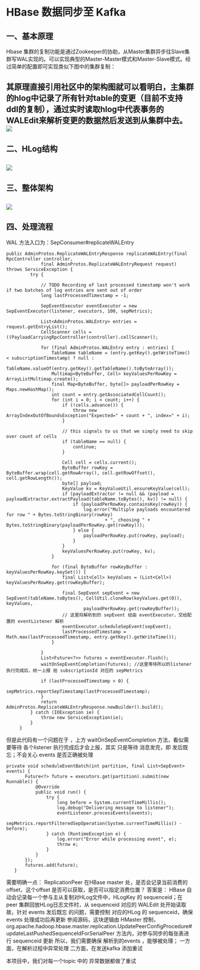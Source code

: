 # HBase 数据同步至 Kafka
## 一、基本原理
Hbase 集群的复制功能是通过Zookeeper的协助，从Master集群异步往Slave集群写WAL实现的。可以实现典型的Master-Master模式和Master-Slave模式。经过简单的配置即可实现类似下图中的集群复制：

其原理直接引用社区中的架构图就可以看明白，主集群的hlog中记录了所有针对table的变更（目前不支持ddl的复制），通过实时读取hlog中代表事务的WALEdit来解析变更的数据然后发送到从集群中去。
![](./doc/流程.png)
---
## 二、HLog结构
![](./doc/HLog文件.png)
---
## 三、整体架构
![](./doc/hbase同步.png)
---
## 四、处理流程

WAL 方法入口为：SepConsumer#replicateWALEntry
```
public AdminProtos.ReplicateWALEntryResponse replicateWALEntry(final RpcController controller,
             final AdminProtos.ReplicateWALEntryRequest request) throws ServiceException {
         try {
  
             // TODO Recording of last processed timestamp won't work if two batches of log entries are sent out of order
             long lastProcessedTimestamp = -1;
  
             SepEventExecutor eventExecutor = new SepEventExecutor(listener, executors, 100, sepMetrics);
  
             List<AdminProtos.WALEntry> entries = request.getEntryList();
             CellScanner cells = ((PayloadCarryingRpcController)controller).cellScanner();
  
             for (final AdminProtos.WALEntry entry : entries) {
                 TableName tableName = (entry.getKey().getWriteTime() < subscriptionTimestamp) ? null :
                         TableName.valueOf(entry.getKey().getTableName().toByteArray());
                 Multimap<ByteBuffer, Cell> keyValuesPerRowKey = ArrayListMultimap.create();
                 final Map<ByteBuffer, byte[]> payloadPerRowKey = Maps.newHashMap();
                 int count = entry.getAssociatedCellCount();
                 for (int i = 0; i < count; i++) {
                     if (!cells.advance()) {
                         throw new ArrayIndexOutOfBoundsException("Expected=" + count + ", index=" + i);
                     }
  
                     // this signals to us that we simply need to skip over count of cells
                     if (tableName == null) {
                         continue;
                     }
  
                     Cell cell = cells.current();
                     ByteBuffer rowKey = ByteBuffer.wrap(cell.getRowArray(), cell.getRowOffset(), cell.getRowLength());
                     byte[] payload;
                     KeyValue kv = KeyValueUtil.ensureKeyValue(cell);
                     if (payloadExtractor != null && (payload = payloadExtractor.extractPayload(tableName.toBytes(), kv)) != null) {
                         if (payloadPerRowKey.containsKey(rowKey)) {
                             log.error("Multiple payloads encountered for row " + Bytes.toStringBinary(rowKey)
                                     + ", choosing " + Bytes.toStringBinary(payloadPerRowKey.get(rowKey)));
                         } else {
                             payloadPerRowKey.put(rowKey, payload);
                         }
                     }
                     keyValuesPerRowKey.put(rowKey, kv);
                 }
  
                 for (final ByteBuffer rowKeyBuffer : keyValuesPerRowKey.keySet()) {
                     final List<Cell> keyValues = (List<Cell>) keyValuesPerRowKey.get(rowKeyBuffer);
  
                     final SepEvent sepEvent = new SepEvent(tableName.toBytes(), CellUtil.cloneRow(keyValues.get(0)), keyValues,
                             payloadPerRowKey.get(rowKeyBuffer));
                     // 这里将解析到的 sepEvent 经由 eventExecutor，交给配置的 eventListener 解析
                     eventExecutor.scheduleSepEvent(sepEvent);
                     lastProcessedTimestamp = Math.max(lastProcessedTimestamp, entry.getKey().getWriteTime());
                 }
  
             }
             List<Future<?>> futures = eventExecutor.flush();
             waitOnSepEventCompletion(futures); //这里等待所以的listener 执行完成后，统一上报 给 subscriptionId 对应的 sepMetrics
  
             if (lastProcessedTimestamp > 0) {
                 sepMetrics.reportSepTimestamp(lastProcessedTimestamp);
             }
             return AdminProtos.ReplicateWALEntryResponse.newBuilder().build();
         } catch (IOException ie) {
             throw new ServiceException(ie);
         }
     }

```
但是此代码有一个问题在于 ，上方 waitOnSepEventCompletion 方法，看似需要等待 各个listener 执行完成后才会上报，其实 只是等待 消息发完，即 发后既忘；不会关心 events 是否正确被处理
```
private void scheduleEventBatch(int partition, final List<SepEvent> events) {
       Future<?> future = executors.get(partition).submit(new Runnable() {
           @Override
           public void run() {
               try {
                   long before = System.currentTimeMillis();
                   log.debug("Delivering message to listener");
                   eventListener.processEvents(events);
                   sepMetrics.reportFilteredSepOperation(System.currentTimeMillis() - before);
               } catch (RuntimeException e) {
                   log.error("Error while processing event", e);
                   throw e;
               }
           }
       });
       futures.add(future);
   }
```
需要明确一点：
ReplicationPeer 在HBase master 处，是否会记录当前消费的 offset，这个offset 是否可以获取，是否可以指定消费位置？
答案是：
HBase 自动会记录每一个参与主从复制对HLog文件中，HLogKey 的 sequenceid；在peer 集群回放HLog日志文件时，从 sequenceid 对应的 WALEdit 处开始读取
故，针对  events 发后既忘 的问题，需要控制 对应的HLog 的 sequenceid，确保 events 处理成功后再更新 
参阅源码，这块逻辑由 HMaster 控制，org.apache.hadoop.hbase.master.replication.UpdatePeerConfigProcedure#updateLastPushedSequenceIdForSerialPeer 方法内，对参与同步的每张表进行 sequenceid 更新
所以，我们需要确保 解析到的events ，能够被处理；
一方面，在解析过程中异常处理
二方面，在发送kafka 添加重试

本项目中，我们对每一个topic 中的 异常数据都做了重试


